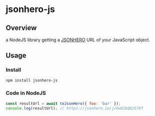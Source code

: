 # jsonhero-js

## Overview

a NodeJS library getting a [JSONHERO](https://jsonhero.io/) URL of your JavaScript object.

## Usage

### Install

```bash
npm install jsonhero-js
```

### Code in NodeJS

```javascript
const resultUrl = await toJsonHero({ foo: 'bar' });
console.log(resultUrl); // https://jsonhero.io/j/6wD1bQG2S7Xf
```
